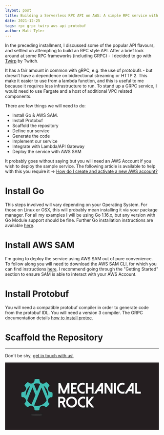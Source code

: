 ```yaml
---
layout: post
title: Building a Serverless RPC API on AWS: A simple RPC service with help from Twitch
date: 2021-12-25
tags: rpc grpc twirp aws api protobuf
author: Matt Tyler
---
```


In the preceding installment, I discussed some of the popular API flavours, and settled on attempting to build an RPC style API. After a brief look around at some RPC frameworks (including GRPC) - I decided to go with [Twirp](https://github.com/twitchtv/twirp) by Twitch.

It has a fair amount in common with gRPC, e.g. the use of protobufs - but doesn’t have a dependence on bidirectional streaming or HTTP 2. This make it easier to use from a lambda function, and this is useful to me because it requires less infrastructure to run. To stand up a GRPC service, I would need to use Fargate and a host of additional VPC related components.

There are few things we will need to do:

- Install Go & AWS SAM.
- Install Protobuf
- Scaffold the repository
- Define our service
- Generate the code
- Implement our service
- Integrate with Lambda/API Gateway
- Deploy the service with AWS SAM

It probably goes without saying but you will need an AWS Account if you wish to deploy the sample service. The following article is available to help with this you require it -> [How do I create and activate a new AWS account?](https://aws.amazon.com/premiumsupport/knowledge-center/create-and-activate-aws-account/)

# Install Go

This steps involved will vary depending on your Operating System. For those on Linux or OSX, this will probably mean installing it via your package manager. For all my examples I will be using Go 1.16.x, but any version with Go Module support should be fine. Further Go installation instructions are available [here](https://golang.org/doc/install).

# Install AWS SAM

I'm going to deploy the service using AWS SAM out of pure convenience. To follow along you will need to download the AWS SAM CLI, for which you can find instructions [here](https://docs.aws.amazon.com/serverless-application-model/latest/developerguide/serverless-sam-cli-install.html). I recommend going through the "Getting Started" section to ensure SAM is able to interact with your AWS Account.

# Install Protobuf

You will need a compatible protobuf compiler in order to generate code from the protobuf IDL. You will need a version 3 compiler. The GRPC documentation details [how to install protoc](https://grpc.io/docs/protoc-installation/).

# Scaffold the Repository

---

Don't be shy, [get in touch with us!](https://www.mechanicalrock.io/lets-get-started)

![Mechanical Rock Logo](/img/mr-logo-dark-landscape.jpg)
